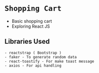 # `Shopping Cart `

- Basic shopping cart
- Exploring React JS

## Libraries Used
    - reactstrap ( Bootstrap )
    - faker - To generate random data
    - react-toastify - For make toast message
    - axios - For api handling
    
